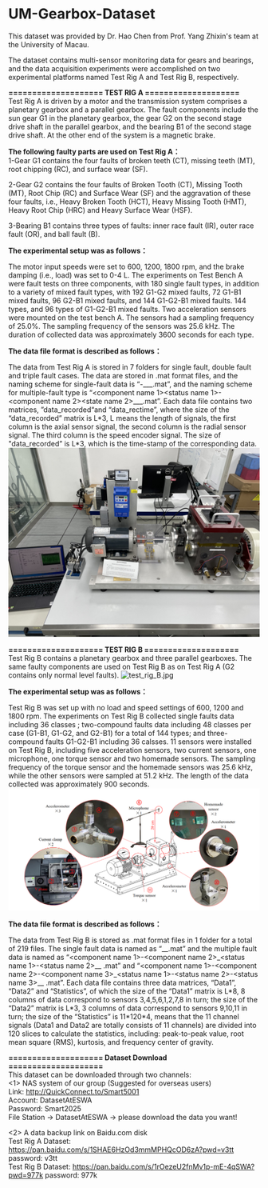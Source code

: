 # UM-Gearbox-Dataset
This dataset was provided by Dr. Hao Chen from Prof. Yang Zhixin's team at the University of Macau.

The dataset contains multi-sensor monitoring data for gears and bearings, and the data acquisition experiments were accomplished on two experimental platforms named Test Rig A and Test Rig B, respectively.

**==================== TEST RIG A ====================**  
Test Rig A is driven by a motor and the transmission system comprises a planetary gearbox and a parallel gearbox. The fault components include the sun gear G1 in the planetary gearbox, the gear G2 on the second stage drive shaft in the parallel gearbox, and the bearing B1 of the second stage drive shaft. At the other end of the system is a magnetic brake. 

**The following faulty parts are used on Test Rig A：**  
1-Gear G1 contains the four faults of broken teeth (CT), missing teeth (MT), root chipping (RC), and surface wear (SF). 

2-Gear G2 contains the four faults of Broken Tooth (CT), Missing Tooth (MT), Root Chip (RC) and Surface Wear (SF) and the aggravation of these four faults, i.e., Heavy Broken Tooth (HCT), Heavy Missing Tooth (HMT), Heavy Root Chip (HRC) and Heavy Surface Wear (HSF).

3-Bearing B1 contains three types of faults: inner race fault (IR), outer race fault (OR), and ball fault (B).

**The experimental setup was as follows：**  

The motor input speeds were set to 600, 1200, 1800 rpm, and the brake damping (i.e., load) was set to 0-4 L. The experiments on Test Bench A were fault tests on three components, with 180 single fault types, in addition to a variety of mixed fault types, with 192 G1-G2 mixed faults, 72 G1-B1 mixed faults, 96 G2-B1 mixed faults, and 144 G1-G2-B1 mixed faults. 144 types, and 96 types of G1-G2-B1 mixed faults. Two acceleration sensors were mounted on the test bench A. The sensors had a sampling frequency of 25.0%. The sampling frequency of the sensors was 25.6 kHz. The duration of collected data was approximately 3600 seconds for each type.

**The data file format is described as follows：**  

The data from Test Rig A is stored in 7 folders for single fault, double fault and triple fault cases. The data are stored in .mat format files, and the naming scheme for single-fault data is “<component name>-<status name>\_<RPM>\_<load>\_<time>.mat”, and the naming scheme for multiple-fault type is “<component name 1><status name 1>-<component name 2><state name 2>\_<RPM>\_<Load>\_<Time>.mat”. Each data file contains two matrices, ”data_recorded“and “data_rectime”, where the size of the “data_recorded” matrix is L\*3, L means the length of signals, the first column is the axial sensor signal, the second column is the radial sensor signal. The third column is the speed encoder signal. The size of "data_recorded” is L\*3, which is the time-stamp of the corresponding data.
![test_rig_A](https://github.com/CH-0909/UM-Gearbox-Dataset/blob/main/images/test_rig_A.jpg)


**==================== TEST RIG B ====================**  
Test Rig B contains a planetary gearbox and three parallel gearboxes. The same faulty components are used on Test Rig B as on Test Rig A (G2 contains only normal level faults).
![test_rig_B.jpg](https://github.com/CH-0909/UM-Gearbox-Dataset/blob/main/images/test_rig_B.jpg)

**The experimental setup was as follows：**  

Test Rig B was set up with no load and speed settings of 600, 1200 and 1800 rpm. The experiments on Test Rig B collected single faults data including 36 classes ; two-compound faults data including 48 classes per case (G1-B1, G1-G2, and G2-B1) for a total of 144 types; and three-compound faults G1-G2-B1 including 36 calsses. 11 sensors were installed on Test Rig B, including five acceleration sensors, two current sensors, one microphone, one torque sensor and two homemade sensors. The sampling frequency of the torque sensor and the homemade sensors was 25.6 kHz, while the other sensors were sampled at 51.2 kHz. The length of the data collected was approximately 900 seconds.
![sensor_channels.jpg](https://github.com/CH-0909/UM-Gearbox-Dataset/blob/main/images/sensor_channels.jpg)

**The data file format is described as follows：**  

The data from Test Rig B is stored as .mat format files in 1 folder for a total of 219 files. The single fault data is named as “<component name><status name>\_<RPM>\_<load>.mat” and the multiple fault data is named as “<component name 1>-<component name 2>\_<status name 1>-<status name 2>\_<RPM>\_ <load>.mat” and “<component name 1>-<component name 2>-<component name 3>\_<status name 1>-<status name 2>-<status name 3>\_<RPM>\_ <load>.mat”. Each data file contains three data matrices, “Data1”, “Data2” and “Statistics”, of which the size of the “Data1” matrix is L\*8, 8 columns of data correspond to sensors 3,4,5,6,1,2,7,8 in turn; the size of the “Data2” matrix is L\*3, 3 columns of data correspond to sensors 9,10,11 in turn; the size of the “Statistics”  is 11\*120\*4, means that the 11 channel signals (Data1 and Data2 are totally consists of 11 channels) are divided into 120 slices to calculate the statistics, including: peak-to-peak value, root mean square (RMS), kurtosis, and frequency center of gravity.

**==================== Dataset Download ====================**  
This dataset can be downloaded through two channels:  
<1> NAS system of our group (Suggested for overseas users)  
Link: http://QuickConnect.to/Smart5001  
Account: DatasetAtESWA  
Password: Smart2025  
File Station -> DatasetAtESWA -> please download the data you want!  
  
<2> A data backup link on Baidu.com disk  
Test Rig A Dataset: https://pan.baidu.com/s/1SHAE6HzOd3mmMPHQcOD6zA?pwd=v3tt  password: v3tt  
Test Rig B Dataset: https://pan.baidu.com/s/1rOezeU2fnMv1p-mE-4qSWA?pwd=977k  password: 977k  


